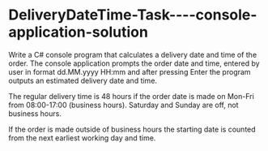 # DeliveryDateTime-Task----console-application-solution

Write a C# console program that calculates a delivery date and time of the order.
The console application prompts the order date and time, entered by user in format dd.MM.yyyy HH:mm and after pressing Enter the program outputs an estimated delivery date and time.

The regular delivery time is 48 hours if the order date is made on Mon-Fri from 08:00-17:00 (business hours). Saturday and Sunday are off, not business hours.

If the order is made outside of business hours the starting date is counted from the next earliest working day and time.
